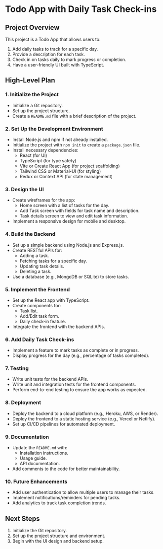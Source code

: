 # Todo App with Daily Task Check-ins

## Project Overview
This project is a Todo App that allows users to:
1. Add daily tasks to track for a specific day.
2. Provide a description for each task.
3. Check in on tasks daily to mark progress or completion.
4. Have a user-friendly UI built with TypeScript.

## High-Level Plan

### 1. Initialize the Project
- Initialize a Git repository.
- Set up the project structure.
- Create a `README.md` file with a brief description of the project.

### 2. Set Up the Development Environment
- Install Node.js and npm if not already installed.
- Initialize the project with `npm init` to create a `package.json` file.
- Install necessary dependencies:
  - React (for UI)
  - TypeScript (for type safety)
  - Vite or Create React App (for project scaffolding)
  - Tailwind CSS or Material-UI (for styling)
  - Redux or Context API (for state management)

### 3. Design the UI
- Create wireframes for the app:
  - Home screen with a list of tasks for the day.
  - Add Task screen with fields for task name and description.
  - Task details screen to view and edit task information.
- Implement a responsive design for mobile and desktop.

### 4. Build the Backend
- Set up a simple backend using Node.js and Express.js.
- Create RESTful APIs for:
  - Adding a task.
  - Fetching tasks for a specific day.
  - Updating task details.
  - Deleting a task.
- Use a database (e.g., MongoDB or SQLite) to store tasks.

### 5. Implement the Frontend
- Set up the React app with TypeScript.
- Create components for:
  - Task list.
  - Add/Edit task form.
  - Daily check-in feature.
- Integrate the frontend with the backend APIs.

### 6. Add Daily Task Check-ins
- Implement a feature to mark tasks as complete or in progress.
- Display progress for the day (e.g., percentage of tasks completed).

### 7. Testing
- Write unit tests for the backend APIs.
- Write unit and integration tests for the frontend components.
- Perform end-to-end testing to ensure the app works as expected.

### 8. Deployment
- Deploy the backend to a cloud platform (e.g., Heroku, AWS, or Render).
- Deploy the frontend to a static hosting service (e.g., Vercel or Netlify).
- Set up CI/CD pipelines for automated deployment.

### 9. Documentation
- Update the `README.md` with:
  - Installation instructions.
  - Usage guide.
  - API documentation.
- Add comments to the code for better maintainability.

### 10. Future Enhancements
- Add user authentication to allow multiple users to manage their tasks.
- Implement notifications/reminders for pending tasks.
- Add analytics to track task completion trends.

## Next Steps
1. Initialize the Git repository.
2. Set up the project structure and environment.
3. Begin with the UI design and backend setup.